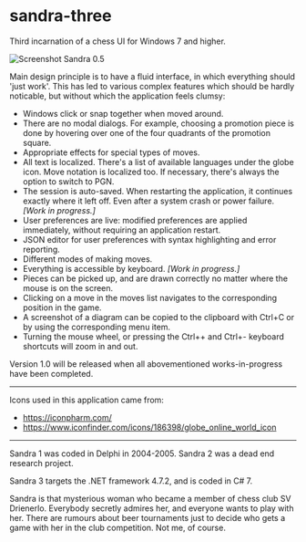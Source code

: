# sandra-three
Third incarnation of a chess UI for Windows 7 and higher.

![Screenshot Sandra 0.5](https://github.com/PenguinF/sandra-three/tree/master/Doc/screenshot_Sandra_0.5.png)

Main design principle is to have a fluid interface, in which everything should 'just work'. This has led to various complex features which should be hardly noticable, but without which the application feels clumsy:

* Windows click or snap together when moved around.
* There are no modal dialogs. For example, choosing a promotion piece is done by hovering over one of the four quadrants of the promotion square.
* Appropriate effects for special types of moves.
* All text is localized. There's a list of available languages under the globe icon. Move notation is localized too. If necessary, there's always the option to switch to PGN.
* The session is auto-saved. When restarting the application, it continues exactly where it left off. Even after a system crash or power failure. *[Work in progress.]*
* User preferences are live: modified preferences are applied immediately, without requiring an application restart.
* JSON editor for user preferences with syntax highlighting and error reporting.
* Different modes of making moves.
* Everything is accessible by keyboard. *[Work in progress.]*
* Pieces can be picked up, and are drawn correctly no matter where the mouse is on the screen.
* Clicking on a move in the moves list navigates to the corresponding position in the game.
* A screenshot of a diagram can be copied to the clipboard with Ctrl+C or by using the corresponding menu item.
* Turning the mouse wheel, or pressing the Ctrl++ and Ctrl+- keyboard shortcuts will zoom in and out.

Version 1.0 will be released when all abovementioned works-in-progress have been completed.

***

Icons used in this application came from:

* https://iconpharm.com/
* https://www.iconfinder.com/icons/186398/globe_online_world_icon

***

Sandra 1 was coded in Delphi in 2004-2005.
Sandra 2 was a dead end research project.

Sandra 3 targets the .NET framework 4.7.2, and is coded in C# 7.

Sandra is that mysterious woman who became a member of chess club SV Drienerlo. Everybody secretly admires her, and everyone wants to play with her. There are rumours about beer tournaments just to decide who gets a game with her in the club competition. Not me, of course.

